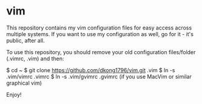 vim
===

This repository contains my vim configuration files for easy access across multiple systems. If you want to use my configuration as well, go for it - it's public, after all.

To use this repository, you should remove your old configuration files/folder (.vimrc, .vim) and then:

$ cd ~
$ git clone https://github.com/dkong1796/vim.git .vim
$ ln -s .vim/vimrc .vimrc
$ ln -s .vim/gvimrc .gvimrc (if you use MacVim or similar graphical vim)

Enjoy!
